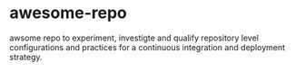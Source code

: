 # awesome-repo
awsome repo to experiment, investigte and qualify repository level configurations and practices for a continuous integration and deployment strategy.
